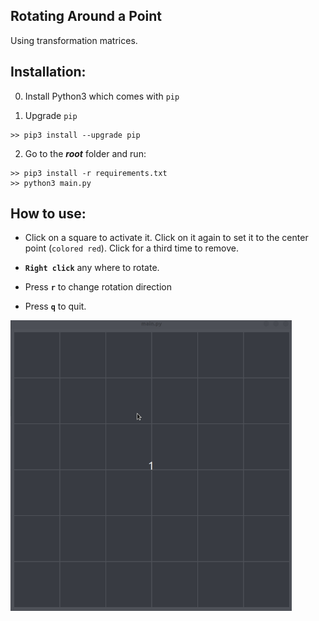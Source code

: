 ## Rotating Around a Point

Using transformation matrices.

## Installation:

0. Install Python3 which comes with ``pip``

1. Upgrade ``pip``

```
>> pip3 install --upgrade pip
```
2. Go to the ***root*** folder and run:

```
>> pip3 install -r requirements.txt
>> python3 main.py
```

## How to use:

- Click on a square to activate it. Click on it again to set it to the center point (``colored red``). Click for a third time to remove.

- **``Right click``** any where to rotate.

- Press **``r``** to change rotation direction

- Press **``q``** to quit.

<img src="preview/rotate.gif" width=450 />
